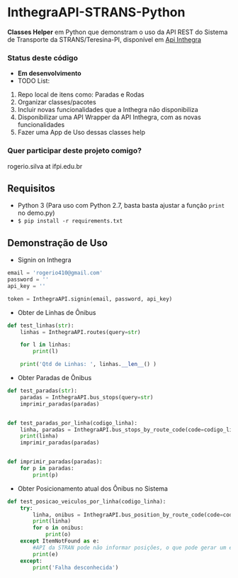 # InthegraAPI-STRANS-Python

**Classes Helper** em Python que demonstram o uso da API REST do Sistema de Transporte da STRANS/Teresina-PI, disponível em [Api Inthegra](https://inthegra.strans.teresina.pi.gov.br/)

### Status deste código
- **Em desenvolvimento**
- TODO List:
1. Repo local de itens como: Paradas e Rodas
2. Organizar classes/pacotes
3. Incluir novas funcionalidades que a Inthegra não disponibiliza
4. Disponibilizar uma API Wrapper da API Inthegra, com as novas funcionalidades
5. Fazer uma App de Uso dessas classes help

### Quer participar deste projeto comigo?
rogerio.silva at ifpi.edu.br


## Requisitos

- Python 3 (Para uso com Python 2.7, basta basta ajustar a função ```print``` no demo.py)
- ```$ pip install -r requirements.txt```

## Demonstração de Uso

- Signin on Inthegra
```python
email = 'rogerio410@gmail.com'
password = ''
api_key = ''

token = InthegraAPI.signin(email, password, api_key)
```

- Obter de Linhas de Ônibus
```python
def test_linhas(str):
    linhas = InthegraAPI.routes(query=str)

    for l in linhas:
        print(l)

    print('Qtd de Linhas: ', linhas.__len__() )
```

- Obter Paradas de Ônibus
```python
def test_paradas(str):
    paradas = InthegraAPI.bus_stops(query=str)
    imprimir_paradas(paradas)


def test_paradas_por_linha(codigo_linha):
    linha, paradas = InthegraAPI.bus_stops_by_route_code(code=codigo_linha)
    print(linha)
    imprimir_paradas(paradas)


def imprimir_paradas(paradas):
    for p in paradas:
        print(p)
```

- Obter Posicionamento atual dos Ônibus no Sistema
```python
def test_posicao_veiculos_por_linha(codigo_linha):
    try:
        linha, onibus = InthegraAPI.bus_position_by_route_code(code=codigo_linha)
        print(linha)
        for o in onibus:
            print(o)
    except ItemNotFound as e:
        #API da STRAN pode não informar posições, o que pode gerar um exception
        print(e)
    except:
        print('Falha desconhecida')
```

